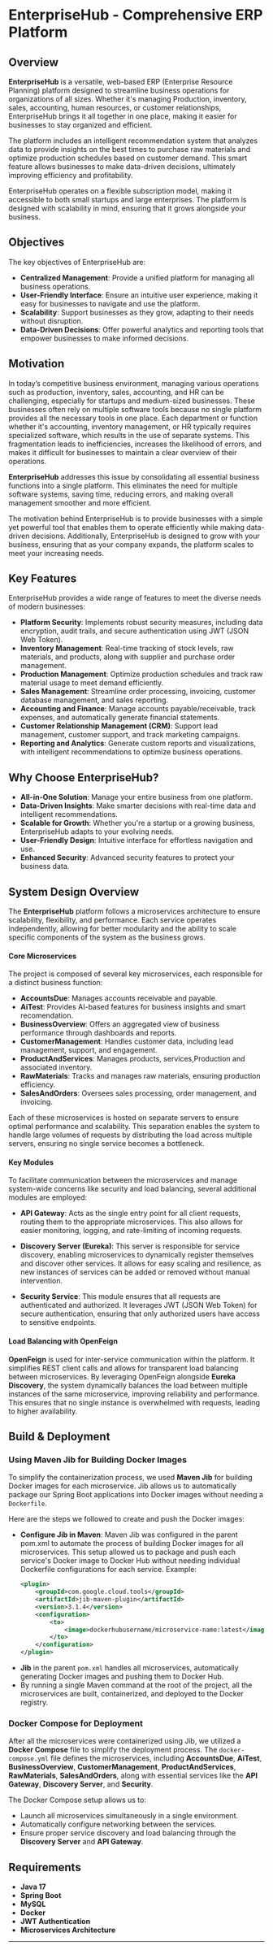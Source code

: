 # EnterpriseHub - Comprehensive ERP Platform

## Overview

**EnterpriseHub** is a versatile, web-based ERP (Enterprise Resource Planning) platform designed to streamline business operations for organizations of all sizes. Whether it's managing Production, inventory, sales, accounting, human resources, or customer relationships, EnterpriseHub brings it all together in one place, making it easier for businesses to stay organized and efficient.

The platform includes an intelligent recommendation system that analyzes data to provide insights on the best times to purchase raw materials and optimize production schedules based on customer demand. This smart feature allows businesses to make data-driven decisions, ultimately improving efficiency and profitability.

EnterpriseHub operates on a flexible subscription model, making it accessible to both small startups and large enterprises. The platform is designed with scalability in mind, ensuring that it grows alongside your business.

## Objectives

The key objectives of EnterpriseHub are:

- **Centralized Management**: Provide a unified platform for managing all business operations.
- **User-Friendly Interface**: Ensure an intuitive user experience, making it easy for businesses to navigate and use the platform.
- **Scalability**: Support businesses as they grow, adapting to their needs without disruption.
- **Data-Driven Decisions**: Offer powerful analytics and reporting tools that empower businesses to make informed decisions.

## Motivation

In today’s competitive business environment, managing various operations such as production, inventory, sales, accounting, and HR can be challenging, especially for startups and medium-sized businesses. These businesses often rely on multiple software tools because no single platform provides all the necessary tools in one place. Each department or function whether it's accounting, inventory management, or HR typically requires specialized software, which results in the use of separate systems. This fragmentation leads to inefficiencies, increases the likelihood of errors, and makes it difficult for businesses to maintain a clear overview of their operations.

**EnterpriseHub** addresses this issue by consolidating all essential business functions into a single platform. This eliminates the need for multiple software systems, saving time, reducing errors, and making overall management smoother and more efficient. 

The motivation behind EnterpriseHub is to provide businesses with a simple yet powerful tool that enables them to operate efficiently while making data-driven decisions. Additionally, EnterpriseHub is designed to grow with your business, ensuring that as your company expands, the platform scales to meet your increasing needs.


## Key Features

EnterpriseHub provides a wide range of features to meet the diverse needs of modern businesses:

- **Platform Security**: Implements robust security measures, including data encryption, audit trails, and secure authentication using JWT (JSON Web Token).
- **Inventory Management**: Real-time tracking of stock levels, raw materials, and products, along with supplier and purchase order management.
- **Production Management**: Optimize production schedules and track raw material usage to meet demand efficiently.
- **Sales Management**: Streamline order processing, invoicing, customer database management, and sales reporting.
- **Accounting and Finance**: Manage accounts payable/receivable, track expenses, and automatically generate financial statements.
- **Customer Relationship Management (CRM)**: Support lead management, customer support, and track marketing campaigns.
- **Reporting and Analytics**: Generate custom reports and visualizations, with intelligent recommendations to optimize business operations.

## Why Choose EnterpriseHub?

- **All-in-One Solution**: Manage your entire business from one platform.
- **Data-Driven Insights**: Make smarter decisions with real-time data and intelligent recommendations.
- **Scalable for Growth**: Whether you're a startup or a growing business, EnterpriseHub adapts to your evolving needs.
- **User-Friendly Design**: Intuitive interface for effortless navigation and use.
- **Enhanced Security**: Advanced security features to protect your business data.


## System Design Overview

The **EnterpriseHub** platform follows a microservices architecture to ensure scalability, flexibility, and performance. Each service operates independently, allowing for better modularity and the ability to scale specific components of the system as the business grows.

#### Core Microservices

The project is composed of several key microservices, each responsible for a distinct business function:

- **AccountsDue**: Manages accounts receivable and payable.
- **AiTest**: Provides AI-based features for business insights and smart recomendation.
- **BusinessOverview**: Offers an aggregated view of business performance through dashboards and reports.
- **CustomerManagement**: Handles customer data, including lead management, support, and engagement.
- **ProductAndServices**: Manages products, services,Production and associated inventory.
- **RawMaterials**: Tracks and manages raw materials, ensuring production efficiency.
- **SalesAndOrders**: Oversees sales processing, order management, and invoicing.

Each of these microservices is hosted on separate servers to ensure optimal performance and scalability. This separation enables the system to handle large volumes of requests by distributing the load across multiple servers, ensuring no single service becomes a bottleneck.

#### Key Modules

To facilitate communication between the microservices and manage system-wide concerns like security and load balancing, several additional modules are employed:

- **API Gateway**: Acts as the single entry point for all client requests, routing them to the appropriate microservices. This also allows for easier monitoring, logging, and rate-limiting of incoming requests.
  
- **Discovery Server (Eureka)**: This server is responsible for service discovery, enabling microservices to dynamically register themselves and discover other services. It allows for easy scaling and resilience, as new instances of services can be added or removed without manual intervention.

- **Security Service**: This module ensures that all requests are authenticated and authorized. It leverages JWT (JSON Web Token) for secure authentication, ensuring that only authorized users have access to sensitive endpoints.

#### Load Balancing with OpenFeign

**OpenFeign** is used for inter-service communication within the platform. It simplifies REST client calls and allows for transparent load balancing between microservices. By leveraging OpenFeign alongside **Eureka Discovery**, the system dynamically balances the load between multiple instances of the same microservice, improving reliability and performance. This ensures that no single instance is overwhelmed with requests, leading to higher availability.

## Build & Deployment

### Using Maven Jib for Building Docker Images

To simplify the containerization process, we used **Maven Jib** for building Docker images for each microservice. Jib allows us to automatically package our Spring Boot applications into Docker images without needing a `Dockerfile`.

Here are the steps we followed to create and push the Docker images:

- **Configure Jib in Maven**:
   Maven Jib was configured in the parent pom.xml to automate the process of building Docker images for all microservices. This setup allowed us to package and push each service's Docker image to Docker Hub without needing individual Dockerfile configurations for each service.
   Example:
   ```xml
   <plugin>
       <groupId>com.google.cloud.tools</groupId>
       <artifactId>jib-maven-plugin</artifactId>
       <version>3.1.4</version>
       <configuration>
           <to>
               <image>dockerhubusername/microservice-name:latest</image>
           </to>
       </configuration>
   </plugin>
   
- **Jib** in the parent `pom.xml` handles all microservices, automatically generating Docker images and pushing them to Docker Hub.
- By running a single Maven command at the root of the project, all the microservices are built, containerized, and deployed to the Docker registry.
### Docker Compose for Deployment

After all the microservices were containerized using Jib, we utilized a **Docker Compose** file to simplify the deployment process. The `docker-compose.yml` file defines the microservices, including **AccountsDue**, **AiTest**, **BusinessOverview**, **CustomerManagement**, **ProductAndServices**, **RawMaterials**, **SalesAndOrders**, along with essential services like the **API Gateway**, **Discovery Server**, and **Security**.

The Docker Compose setup allows us to:
- Launch all microservices simultaneously in a single environment.
- Automatically configure networking between the services.
- Ensure proper service discovery and load balancing through the **Discovery Server** and **API Gateway**.

## Requirements

- **Java 17**
- **Spring Boot**
- **MySQL**
- **Docker**
- **JWT Authentication**
- **Microservices Architecture**

---

